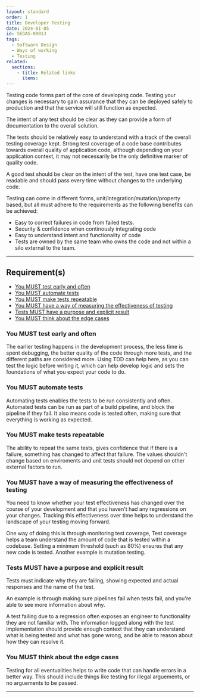 ```yaml
---
layout: standard
order: 1
title: Developer Testing
date: 2024-01-05
id: SEGAS-00013
tags:
  - Software Design
  - Ways of working
  - Testing
related:
  sections:
    - title: Related links
      items:
---
```


Testing code forms part of the core of developing code. Testing your changes is necessary to gain assurance that they can be deployed safely to production and that the service will still function as expected.

The intent of any test should be clear as they can provide a form of documentation to the overall solution.

The tests should be relatively easy to understand with a track of the overall testing coverage kept. Strong test coverage of a code base contributes towards overall quality of application code, although depending on your application context, it may not necessarily be the only definitive marker of quality code.

A good test should be clear on the intent of the test, have one test case, be readable and should pass every time without changes to the underlying code.

Testing can come in different forms, unit/integration/mutation/property based, but all must adhere to the requirements as the following benefits can be achieved:

- Easy to correct failures in code from failed tests.
- Security & confidence when continously integrating code
- Easy to understand intent and functionality of code
- Tests are owned by the same team who owns the code and not within a silo external to the team.

---

## Requirement(s)

- [You MUST test early and often](#you-must-test-early-and-often)
- [You MUST automate tests](#you-must-automate-tests)
- [You MUST make tests repeatable](#you-must-make-tests-repeatable)
- [You MUST have a way of measuring the effectiveness of testing](#you-must-have-a-way-of-measuring-the-effectiveness-of-testing)
- [Tests MUST have a purpose and explicit result](#tests-must-have-a-purpose-and-explicit-result)
- [You MUST think about the edge cases](#you-must-think-about-the-edge-cases)

### You MUST test early and often

The earlier testing happens in the development process, the less time is spent debugging, the better quality of the code through more tests, and the different paths are considered more. Using TDD can help here, as you can test the logic before writing it, which can help develop logic and sets the foundations of what you expect your code to do.

### You MUST automate tests

Automating tests enables the tests to be run consistently and often. Automated tests can be run as part of a build pipeline, and block the pipeline if they fail. It also means code is tested often, making sure that everything is working as expected.

### You MUST make tests repeatable

The ability to repeat the same tests, gives confidence that if there is a failure, something has changed to affect that failure. The values shouldn't change based on enviroments and unit tests should not depend on other external factors to run.

### You MUST have a way of measuring the effectiveness of testing

You need to know whether your test effectiveness has changed over the course of your development and that you haven't had any regressions on your changes. Tracking this effectiveness over time helps to understand the landscape of your testing moving forward.

One way of doing this is through monitoring test coverage, Test coverage helps a team understand the amount of code that is tested within a codebase. Setting a minimum threshold (such as 80%) ensures that any new code is tested. Another example is mutation testing.

### Tests MUST have a purpose and explicit result

Tests must indicate why they are failing, showing expected and actual responses and the name of the test.

An example is through making sure pipelines fail when tests fail, and you're able to see more information about why.

A test failing due to a regression often exposes an engineer to functionality they are not familiar with. The information logged along with the test implementation should provide enough context that they can understand what is being tested and what has gone wrong, and be able to reason about how they can resolve it.

### You MUST think about the edge cases

Testing for all eventualities helps to write code that can handle errors in a better way. This should include things like testing for illegal arguements, or no arguements to be passed.

---
